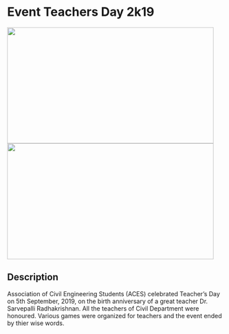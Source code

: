 # Event Teachers Day 2k19

<img src="https://github.com/ACES-GNDEC/UPLOADS/blob/main/1%20(17).jpg" width="480" height="270">        <img src="https://github.com/ACES-GNDEC/UPLOADS/blob/main/1%20(21).jpg" width="480" height="270">

## Description 

Association of Civil Engineering Students (ACES) celebrated Teacher’s Day on 5th September, 2019, on the birth anniversary of a great teacher Dr. Sarvepalli Radhakrishnan. All the teachers of Civil Department were honoured. Various games were organized for teachers and the event ended by thier wise words.


